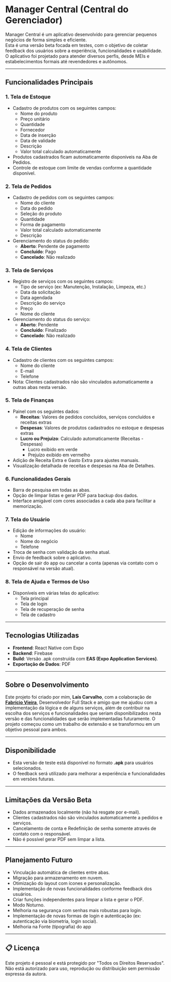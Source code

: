 # Manager Central (Central do Gerenciador)

Manager Central é um aplicativo desenvolvido para gerenciar pequenos negócios de forma simples e eficiente.  
Esta é uma versão beta focada em testes, com o objetivo de coletar feedback dos usuários sobre a experiência, funcionalidades e usabilidade. O aplicativo foi projetado para atender diversos perfis, desde MEIs e estabelecimentos formais até revendedores e autônomos.

---

## Funcionalidades Principais

### 1. **Tela de Estoque**
- Cadastro de produtos com os seguintes campos:
  - Nome do produto
  - Preço unitário
  - Quantidade
  - Fornecedor
  - Data de inserção
  - Data de validade
  - Descrição
  - Valor total calculado automaticamente
- Produtos cadastrados ficam automaticamente disponíveis na Aba de Pedidos.
- Controle de estoque com limite de vendas conforme a quantidade disponível.

### 2. **Tela de Pedidos**
- Cadastro de pedidos com os seguintes campos:
  - Nome do cliente
  - Data do pedido
  - Seleção do produto
  - Quantidade
  - Forma de pagamento
  - Valor total calculado automaticamente
  - Descrição
- Gerenciamento do status do pedido:
  - **Aberto**: Pendente de pagamento
  - **Concluído**: Pago
  - **Cancelado**: Não realizado

### 3. **Tela de Serviços**
- Registro de serviços com os seguintes campos:
  - Tipo de serviço (ex: Manutenção, Instalação, Limpeza, etc.)
  - Data da solicitação
  - Data agendada
  - Descrição do serviço
  - Preço
  - Nome do cliente
- Gerenciamento do status do serviço:
  - **Aberto**: Pendente
  - **Concluído**: Finalizado
  - **Cancelado**: Não realizado

### 4. **Tela de Clientes**
- Cadastro de clientes com os seguintes campos:
  - Nome do cliente
  - E-mail
  - Telefone
- Nota: Clientes cadastrados não são vinculados automaticamente a outras abas nesta versão.

### 5. **Tela de Finanças**
- Painel com os seguintes dados:
  - **Receitas**: Valores de pedidos concluídos, serviços concluídos e receitas extras
  - **Despesas**: Valores de produtos cadastrados no estoque e despesas extras
  - **Lucro ou Prejuízo**: Calculado automaticamente (Receitas - Despesas)
      - Lucro exibido em verde
      - Prejuízo exibido em vermelho
- Adição de Receita Extra e Gasto Extra para ajustes manuais.
- Visualização detalhada de receitas e despesas na Aba de Detalhes.

### 6. **Funcionalidades Gerais**
- Barra de pesquisa em todas as abas.
- Opção de limpar listas e gerar PDF para backup dos dados.
- Interface amigável com cores associadas a cada aba para facilitar a memorização.

### 7. **Tela do Usuário**
- Edição de informações do usuário:
  - Nome
  - Nome do negócio
  - Telefone
- Troca de senha com validação da senha atual.
- Envio de feedback sobre o aplicativo.
- Opção de sair do app ou cancelar a conta (apenas via contato com o responsável na versão atual).

### 8. **Tela de Ajuda e Termos de Uso**
- Disponíveis em várias telas do aplicativo:
  - Tela principal
  - Tela de login
  - Tela de recuperação de senha
  - Tela de cadastro

---

## Tecnologias Utilizadas
- **Frontend**: React Native com Expo
- **Backend**: Firebase
- **Build**: Versão .apk construída com **EAS (Expo Application Services)**.
- **Exportação de Dados**: PDF

---

## Sobre o Desenvolvimento
Este projeto foi criado por mim, **Laís Carvalho**, com a colaboração de **[Fabrício Vieira](https://github.com/vieira-fabricio)**, Desenvolvedor Full Stack e amigo que me ajudou com a implementação da lógica e de alguns serviços, além de contribuir na escolha dos serviços e funcionalidades que seriam disponibilizados nesta versão e das funcionalidades que serão implementadas futuramente. O projeto começou como um trabalho de extensão e se transformou em um objetivo pessoal para ambos.

---

## Disponibilidade
- Esta versão de teste está disponível no formato **.apk** para usuários selecionados.  
- O feedback será utilizado para melhorar a experiência e funcionalidades em versões futuras.

---

## Limitações da Versão Beta
- Dados armazenados localmente (não há resgate por e-mail).
- Clientes cadastrados não são vinculados automaticamente a pedidos e serviços.
- Cancelamento de conta e Redefinição de senha somente através de contato com o responsável.
- Não é possível gerar PDF sem limpar a lista.

---

## Planejamento Futuro
- Vinculação automática de clientes entre abas.
- Migração para armazenamento em nuvem.
- Otimização do layout com ícones e personalização.
- Implementação de novas funcionalidades conforme feedback dos usuários.
- Criar funções independentes para limpar a lista e gerar o PDF.
- Modo Noturno.
- Melhoria na segurança com senhas mais robustas para login.
- Implementação de novas formas de login e autenticação (ex: autenticação via biometria, login social).
- Melhoria na Fonte (tipografia) do app


---

## 📋 Licença
Este projeto é pessoal e está protegido por "Todos os Direitos Reservados".  
Não está autorizado para uso, reprodução ou distribuição sem permissão expressa da autora.